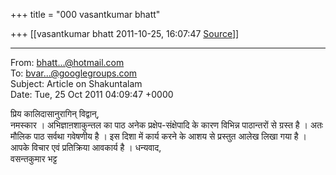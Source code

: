 +++
title = "000 vasantkumar bhatt"

+++
[[vasantkumar bhatt	2011-10-25, 16:07:47 [Source](https://groups.google.com/g/bvparishat/c/hTUSuLlLSPg)]]



  
  

------------------------------------------------------------------------

From: [bhatt...@hotmail.com]()  
To: [bvar...@googlegroups.com]()  
Subject: Article on Shakuntalam  
Date: Tue, 25 Oct 2011 04:09:47 +0000  
  

प्रिय कालिदासानुरागिन् विद्वान्,  
नमस्कार । अभिज्ञाऩशाकुन्तल का पाठ अनेक प्रक्षेप-संक्षेपादि के कारण विभिन्न पाठान्तरों से ग्रस्त है । अतः मौलिक पाठ सर्वथा गवेषणीय है । इस दिशा में कार्य करने के आशय से प्रस्तुत आलेख लिखा गया है । आपके विचार एवं प्रतिक्रिया आवकार्य है । धन्यवाद,  
वसन्तकुमार भट्ट  

